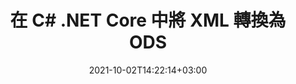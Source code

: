 ---
############################# Static ############################
layout: "autogen-gist"
date: 2021-10-02T14:22:14+03:00
draft: false
path: "zh/total/net/conversion/xml-to-ods/"
other_out_formats: "PDF Word Excel Image DOC DOCM DOCX DOT DOTM DOTX RTF TXT RTF HTML HTM MHT MHTML XLS XLSX XLSM XLSB XLT XLTX XLTM TSV CSV XLAM FODS DIF SXC PPT PPTX PPTM PPS PPSX PPSM POT POTX POTM ODT OTT OTP ODP ODS PSD PSB SVG SVGZ XPS TEX BMP PNG GIF JPEG JPG TIFF WEBP JP2 ICO DCM WMF EMZ WMZ TGA MD EPUB FODP DICOM"
ad_headline: "將 XML 轉換為 ODS | 。網"
ad_description: "為您的 .NET 應用程序提供最準確的 XML 到 ODS 文檔轉換解決方案。"

############################# Head ############################
head_title: "XML-to-ODS.NET - 在 C# .NET 中將 XML 轉換為 ODS"
head_description: "C# .NET XML 到 ODS 轉換 API。在 .NET（C#、VB.NET、ASP.NET 和 .NET Core）應用程序中將 XML 轉換為 PDF、Word、Excel、PowerPoint、圖像和 100 多種其他文件格式。"

############################# Header ############################
title: "在 C# .NET Core 中將 XML 轉換為 ODS"
description: "C# .NET 文檔和圖像轉換 API，用於在 C# .NET 應用程序中將 XML 轉換為 ODS。使用高級文檔轉換功能來自定義轉換後文檔的外觀。輕鬆地將所有流行的 Web 文件格式與 Word 文檔、Excel 工作表、PowerPoint 演示文稿、PDF、Photoshop、電子書和圖像相互轉換。以編程方式轉換完整文檔或根據選擇性頁碼或頁面範圍選擇源文檔文件的某些特定頁面，並輕鬆轉換為各種受支持的文檔格式。"

############################# SubMenu ############################
submenu:
    enable: false

############################# Content ############################
content:
    enable: true
    block:
    - title_left: "在 C# .NET 中將 XML 轉換為 ODS"
      content_left: |
          按照這些簡單的步驟在 .NET 中將 XML 轉換為 ODS。無需使用任何外部軟件即可按原樣查看轉換後的 ODS 文檔，或將其渲染並顯示為 HTML、PDF 或圖像。

          -   創建 **Converter** 對像以轉換 XML 文檔
          -   設置 ODS 格式的轉換選項
          -   調用**Converter**類實例的**Convert**方法轉換為ODS
          -   為 **PDF** (PdfViewOptions)、**JPG** (JpgViewOptions)、**PNG** (PngViewOptions) 或 **HTML** (HtmlViewOptions) 查看器設置選項
          -   創建 **Viewer** 對像以將轉換後的 ODS 查看為 HTML、PDF 或圖像
          
      title_right: "下载和安装说明"
      content_right: |
          您需要 `GroupDocs.Conversion` 和 `GroupDocs.Viewer` 命名空间来将 word 文件格式转换为各种图像和文档类型，例如 PDF、Microsoft Office（Word、Excel、PowerPoint、Project、Outlook）、OpenDocument、HTML 和CAD图。探索 Conholdate.Total 提供的其他 [.NET APIs for Office 文档](https://products.conholdate.com/zh/total/net/)。
          
          从 [downloads](https://downloads.conholdate.com/total/net) 获取相应的程序集文件或从 [Nuget](https://www.nuget.org/packages/Conholdate.Total) 获取整个包/) 直接在您的工作区中添加“Conholdate.Total for .NET”。
          
      gisthash: "c93008180c287d2c0e630c3a87099946"
      gistfile: "html-to-word-docx-conversion.cs"

    - title_left: "在 C# .NET 中將 HTML 轉換為 PDF"
      content_left: |
          只需三行簡單的代碼，即可在任何類型的 .NET（C#、ASP.NET、VB.NET 和 .NET Core）應用程序中將您的 Web HTML5 文檔準確轉換為 PDF 文件。

          還支持使用高級選項轉換為 HTML 文件，例如固定佈局以準確定位 HTML 元素並以百分比管理轉換後文檔的縮放級別。

          -   加載源 **HTML** 文件
          -   設置 **PDF** 格式的轉換選項
          -   將 **HTML** 轉換為 **PDF** 格式
        
      title_right: "源文件信息提取"
      content_right: |
          文檔信息提取功能不僅可以獲取有關源文檔文件的基本信息，還支持提取一些有價值的文件格式特定信息，例如 Microsoft Project 文件的項目開始和結束日期、PDF 文檔的任何打印限制、 Outlook 數據文件等中包含的文件夾列表。

          在 Windows、Linux 或 macOS 等不同操作系統上轉換流行的文檔文件格式，同時使用 Windows Azure、Mono 和 Xamarin 等平台。
          
      gisthash: "4f311c07ae9ee691b8afb7960aa6c806"
      gistfile: "html-to-pdf-conversion.cs"

    - title_left: "在 C# .NET 中將 JSON 文件轉換為 Excel"
      content_left: |
          現在，使用 Conholdate.Total for .NET API 可以更輕鬆地將 JSON 文件轉換為 .NET 中的 Excel。使用 JSON 文件作為數據源，通過添加幾行 C#code 將其精確轉換為 Excel 電子表格文件格式，無需使用任何外部軟件。

          -   創建 **Converter** 對像以轉換 JSON 文件
          -   實例化 **SpreadsheetConvertOptions** 類
          -   調用**Converter**類實例的**Convert**方法轉換為XLSX
          
      title_right: "加載和轉換遠程文檔"
      content_right: |
          使用 Conholdate.Total for .NET – 開發人員可以從各種遠程位置和雲文檔存儲資源（如 Amazon S3、Microsoft Azure Blob、FTP、本地磁盤、流或簡單 URL）加載和轉換文檔。您只需指定獲取遠程文檔流的方法，然後將其作為構造函數傳遞給 Converter 類。
          
          .NET API 的 Conholdate.Total 原生於 Windows 窗體、ASP.NET、WPF、WCF 或任何類型的基於 .NET Framework 2.0 或更高版本的應用程序。
          
      gisthash: "7864dd1c0c16ca647722d18664d5c84a"
      gistfile: "json-to-excel-spreadsheet-conversion.cs"

############################# About Formats ############################
about_formats:
    enable: false
############################# More Formats ############################
more_formats:
    enable: true
    auto: false
    other_out_formats: PDF Word Excel Image DOC DOCM DOCX DOT DOTM DOTX RTF TXT RTF HTML HTM MHT MHTML XLS XLSX XLSM XLSB XLT XLTX XLTM TSV CSV XLAM FODS DIF SXC PPT PPTX PPTM PPS PPSX PPSM POT POTX POTM ODT OTT OTP ODP ODS PSD PSB SVG SVGZ XPS TEX BMP PNG GIF JPEG JPG TIFF WEBP JP2 ICO DCM WMF EMZ WMZ TGA MD EPUB FODP DICOM
############################# Back to top ###############################
back_to_top:
  enable: true
---